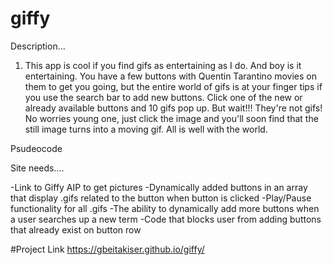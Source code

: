 # giffy

Description...

1) This app is cool if you find gifs as entertaining as I do. And boy is it entertaining. You have a few buttons with Quentin Tarantino movies on them to get you going, but the entire world of gifs is at your finger tips if you use the search bar to add new buttons. Click one of the new or already available buttons and 10 gifs pop up. But wait!!! They're not gifs! No worries young one, just click the image and you'll soon find that the still image turns into a moving gif. All is well with the world. 

Psudeocode

Site needs....

-Link to Giffy AIP to get pictures
-Dynamically added buttons in an array that display .gifs related to the button when button is clicked
-Play/Pause functionality for all .gifs
-The ability to dynamically add more buttons when a user searches up a new term
-Code that blocks user from adding buttons that already exist on button row


#Project Link
https://gbeitakiser.github.io/giffy/ 